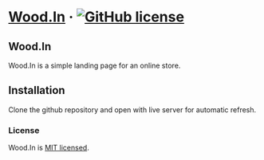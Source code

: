 
# [Wood.In](https://woodin.netlify.app/) &middot; [![GitHub license](https://img.shields.io/badge/license-MIT-blue.svg)](https://github.com/ikechukwu-peter/wood.in/blob/main/LICENSE)

## Wood.In
Wood.In is a simple landing page for an online store.

## Installation
Clone the github repository  and open with live server for automatic refresh.

### License

Wood.In is [MIT licensed](./LICENSE).
